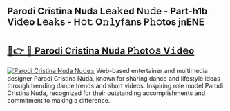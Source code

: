 ## Parodi Cristina Nuda L𝚎a𝚔ed N𝚞𝚍e - Part-h1b Vi𝚍𝚎o L𝚎a𝚔s - H𝚘𝚝 O𝚗𝚕yf𝚊ns P𝚑𝚘tos jnENE

# <h2><a href="http://kfadrc.oniu.top/?m=Parodi+Cristina+Nuda">🔗👉 🔴 Parodi Cristina Nuda P𝚑ot𝚘𝚜 V𝚒d𝚎o</a></h2>

[![Parodi Cristina Nuda Nu𝚍e𝚜](https://i.imgur.com/0qMVB7G.gif)](http://kfadrc.oniu.top/?m=Parodi+Cristina+Nuda)
Web-based entertainer and multimedia designer Parodi Cristina Nuda, known for sharing dance and lifestyle ideas through trending dance trends and short videos. Inspiring role model Parodi Cristina Nuda, recognized for their outstanding accomplishments and commitment to making a difference.  
